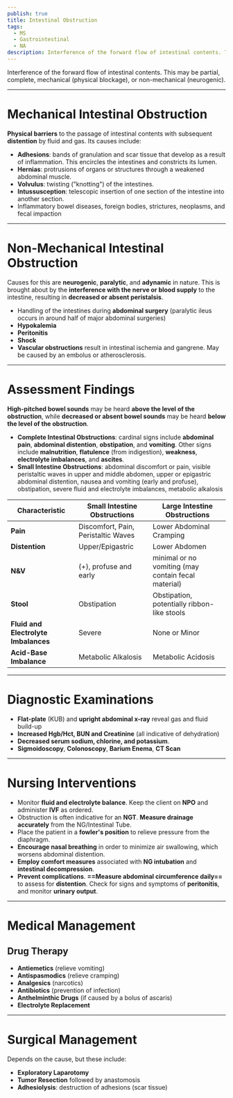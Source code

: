 ```yaml
---
publish: true
title: Intestinal Obstruction
tags:
  - MS
  - Gastrointestinal
  - NA
description: Interference of the forward flow of intestinal contents. This may be partial, complete, mechanical (physical blockage), or non-mechanical (neurogenic).
---
```

Interference of the forward flow of intestinal contents. This may be partial, complete, mechanical (physical blockage), or non-mechanical (neurogenic).

___

# Mechanical Intestinal Obstruction
**Physical barriers** to the passage of intestinal contents with subsequent **distention** by fluid and gas. Its causes include:
- **Adhesions**: bands of granulation and scar tissue that develop as a result of inflammation. This encircles the intestines and constricts its lumen.
- **Hernias**: protrusions of organs or structures through a weakened abdominal muscle.
- **Volvulus**: twisting ("knotting") of the intestines.
- **Intussusception**: telescopic insertion of one section of the intestine into another section.
- Inflammatory bowel diseases, foreign bodies, strictures, neoplasms, and fecal impaction

___

# Non-Mechanical Intestinal Obstruction
Causes for this are **neurogenic**, **paralytic**, and **adynamic** in nature. This is brought about by the **interference with the nerve or blood supply** to the intestine, resulting in **decreased or absent peristalsis**.
- Handling of the intestines during **abdominal surgery** (paralytic ileus occurs in around half of major abdominal surgeries)
- **Hypokalemia**
- **Peritonitis**
- **Shock**
- **Vascular obstructions** result in intestinal ischemia and gangrene. May be caused by an embolus or atherosclerosis.

___

# Assessment Findings
**High-pitched bowel sounds** may be heard **above the level of the obstruction**, while **decreased or absent bowel sounds** may be heard **below the level of the obstruction**.
- **Complete Intestinal Obstructions**: cardinal signs include **abdominal pain**, **abdominal distention**, **obstipation**, and **vomiting**. Other signs include **malnutrition**, **flatulence** (from indigestion), **weakness**, **electrolyte imbalances**, and **ascites**.
- **Small Intestine Obstructions**: abdominal discomfort or pain, visible peristaltic waves in upper and middle abdomen, upper or epigastric abdominal distention, nausea and vomiting (early and profuse), obstipation, severe fluid and electrolyte imbalances, metabolic alkalosis

| Characteristic                       | Small Intestine Obstructions        | Large Intestine Obstructions                        |
| ------------------------------------ | ----------------------------------- | --------------------------------------------------- |
| **Pain**                             | Discomfort, Pain, Peristaltic Waves | Lower Abdominal Cramping                            |
| **Distention**                       | Upper/Epigastric                    | Lower Abdomen                                       |
| **N&V**                              | (+), profuse and early              | minimal or no vomiting (may contain fecal material) |
| **Stool**                            | Obstipation                         | Obstipation, potentially ribbon-like stools         |
| **Fluid and Electrolyte Imbalances** | Severe                              | None or Minor                                       |
| **Acid-Base Imbalance**              | Metabolic Alkalosis                 | Metabolic Acidosis                                  |

___

# Diagnostic Examinations
- **Flat-plate** (KUB) and **upright abdominal x-ray** reveal gas and fluid build-up
- **Increased Hgb/Hct, BUN and Creatinine** (all indicative of dehydration)
- **Decreased serum sodium, chlorine, and potassium**.
- **Sigmoidoscopy**, **Colonoscopy**, **Barium Enema**, **CT Scan**

___

# Nursing Interventions
- Monitor **fluid and electrolyte balance**. Keep the client on **NPO** and administer **IVF** as ordered.
- Obstruction is often indicative for an **NGT**. **Measure drainage accurately** from the NG/Intestinal Tube.
- Place the patient in a **fowler's position** to relieve pressure from the diaphragm.
- **Encourage nasal breathing** in order to minimize air swallowing, which worsens abdominal distention.
- **Employ comfort measures** associated with **NG intubation** and **intestinal decompression**.
- **Prevent complications**. **==Measure abdominal circumference daily==** to assess for **distention**. Check for signs and symptoms of **peritonitis**, and monitor **urinary output**.

___

# Medical Management
## Drug Therapy
- **Antiemetics** (relieve vomiting)
- **Antispasmodics** (relieve cramping)
- **Analgesics** (narcotics)
- **Antibiotics** (prevention of infection)
- **Anthelminthic Drugs** (if caused by a bolus of ascaris)
- **Electrolyte Replacement**

___

# Surgical Management
Depends on the cause, but these include:
- **Exploratory Laparotomy**
- **Tumor Resection** followed by anastomosis
- **Adhesiolysis**: destruction of adhesions (scar tissue)
